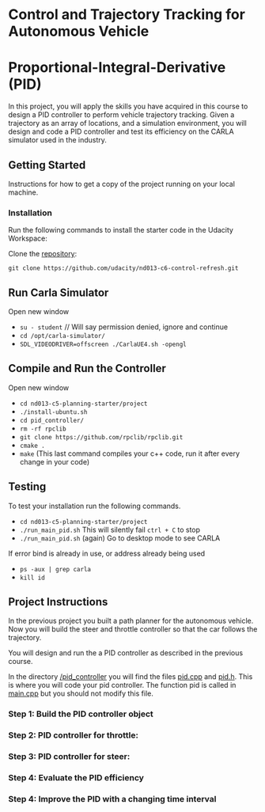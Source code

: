 # Control and Trajectory Tracking for Autonomous Vehicle 

# Proportional-Integral-Derivative (PID)

In this project, you will apply the skills you have acquired in this course to design a PID controller to perform vehicle trajectory tracking. Given a trajectory as an array of locations, and a simulation environment, you will design and code a PID controller and test its efficiency on the CARLA simulator used in the industry.

## Getting Started

Instructions for how to get a copy of the project running on your local machine.


### Installation

Run the following commands to install the starter code in the Udacity Workspace:

Clone the [repository](https://github.com/udacity/nd013-c6-control-refresh/tree/master):

`git clone https://github.com/udacity/nd013-c6-control-refresh.git`

Run Carla Simulator
-------------------
Open new window
- `su - student`
// Will say permission denied, ignore and continue 
- `cd /opt/carla-simulator/`
- `SDL_VIDEODRIVER=offscreen ./CarlaUE4.sh -opengl`


Compile and Run the Controller
------------------------------
Open new window
- `cd nd013-c5-planning-starter/project`
- `./install-ubuntu.sh`
- `cd pid_controller/`
- `rm -rf rpclib`
- `git clone https://github.com/rpclib/rpclib.git`
- `cmake .`
- `make` (This last command compiles your c++ code, run it after every change in your code)

## Testing

To test your installation run the following commands. 

- `cd nd013-c5-planning-starter/project`
- `./run_main_pid.sh`
This will silently fail `ctrl + C` to stop 
- `./run_main_pid.sh` (again)
Go to desktop mode to see CARLA

If error bind is already in use, or address already being used
- `ps -aux | grep carla`
- `kill id`


## Project Instructions

In the previous project you built a path planner for the autonomous vehicle. Now you will build the steer and throttle controller so that the car follows the trajectory. 

You will design and run the a PID controller as described in the previous course. 

In the directory [/pid_controller](https://github.com/udacity/nd013-c5-planning-starter/tree/mathilde/project_c6/project/pid_controller)  you will find the files [pid.cpp](https://github.com/udacity/nd013-c5-planning-starter/tree/mathilde/project_c6/project/pid_controller/pid.cpp)  and [pid.h](https://github.com/udacity/nd013-c5-planning-starter/tree/mathilde/project_c6/project/pid_controller/pid.h). This is where you will code your pid controller. 
The function pid is called in [main.cpp](https://github.com/udacity/nd013-c5-planning-starter/tree/mathilde/project_c6/project/pid_controller/main.cpp) but you should not modify this file. 

### Step 1: Build the PID controller object


### Step 2: PID controller for throttle: 


### Step 3: PID controller for steer:


### Step 4: Evaluate the PID efficiency


### Step 4: Improve the PID with a changing time interval
